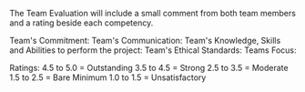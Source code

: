 The Team Evaluation will include a small comment from both team members and a rating beside each competency.

Team's Commitment: 
Team's Communication: 
Team's Knowledge, Skills and Abilities to perform the project:
Team's Ethical Standards: 
Teams Focus:

Ratings: 
4.5 to 5.0 = Outstanding
3.5 to 4.5 = Strong
2.5 to 3.5 = Moderate
1.5 to 2.5 = Bare Minimum
1.0 to 1.5 = Unsatisfactory
